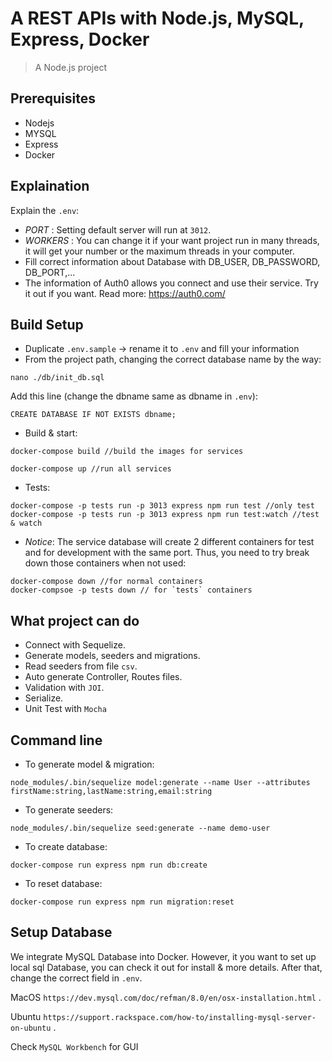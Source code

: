 # A REST APIs with Node.js, MySQL, Express, Docker

> A Node.js project

## Prerequisites
- Nodejs
- MYSQL
- Express
- Docker

## Explaination
Explain the `.env`:
- *PORT* : Setting default server will run at `3012`. 
- *WORKERS* : You can change it if your want project run in many threads, it will get your number or the maximum threads in your computer.
- Fill correct information about Database with DB_USER, DB_PASSWORD, DB_PORT,...
- The information of Auth0 allows you connect and use their service. Try it out if you want. Read more: https://auth0.com/

## Build Setup
- Duplicate `.env.sample` -> rename it to `.env` and fill your information
- From the project path, changing the correct database name by the way:

```
nano ./db/init_db.sql
```
Add this line (change the dbname same as dbname in `.env`):
```
CREATE DATABASE IF NOT EXISTS dbname;
```

- Build & start:

```
docker-compose build //build the images for services

docker-compose up //run all services
```

- Tests:
```
docker-compose -p tests run -p 3013 express npm run test //only test 
docker-compose -p tests run -p 3013 express npm run test:watch //test & watch
```

- *Notice*: The service database will create 2 different containers for test and for development with the same port. Thus, you need to try break down those containers when not used:
```
docker-compose down //for normal containers
docker-compsoe -p tests down // for `tests` containers
```

## What project can do
- Connect with Sequelize.
- Generate models, seeders and migrations. 
- Read seeders from file `csv`.
- Auto generate Controller, Routes files.
- Validation with `JOI`.
- Serialize.
- Unit Test with `Mocha`

## Command line
- To generate model & migration:
```
node_modules/.bin/sequelize model:generate --name User --attributes firstName:string,lastName:string,email:string
```
- To generate seeders:
```
node_modules/.bin/sequelize seed:generate --name demo-user
```

- To create database: 
```
docker-compose run express npm run db:create
```

- To reset database: 
```
docker-compose run express npm run migration:reset
```

## Setup Database
We integrate MySQL Database into Docker. However, it you want to set up local sql Database, you can check it out for install & more details. After that, change the correct field in `.env`.

MacOS `https://dev.mysql.com/doc/refman/8.0/en/osx-installation.html` .

Ubuntu `https://support.rackspace.com/how-to/installing-mysql-server-on-ubuntu` .

Check `MySQL Workbench` for GUI
